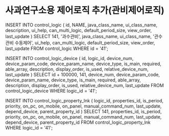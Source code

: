 # 사과연구소용 제어로직 추가(관비제어로직)

INSERT INTO control_logic (
        id, NAME, java_class_name, ui_class_name, description, ui_help, can_multi_logic, default_period_size, view_order, last_update
)
SELECT
        141, '과수관비', java_class_name, ui_class_name, '관수관비 수동제어', ui_help, can_multi_logic, default_period_size, view_order, last_update
FROM
        control_logic WHERE id = '41';
        
INSERT INTO control_logic_device (
        id, logic_id, device_num, device_param_code, device_param_name, device_type, is_main, required, able_array, description, display_order, is_used, relative_device_num, last_update
)
SELECT
        id + 100000, 141, device_num, device_param_code, device_param_name, device_type, is_main, required, able_array, description, display_order, is_used, relative_device_num, last_update
FROM
        control_logic_device WHERE logic_id = '41';
        
INSERT INTO control_logic_property_lnk (
        logic_id, properties_id, is_period, priority, on_pc, on_mobile, on_panel, manual_command_num, last_update, depend_device, parent_property_id
)
SELECT
        141, properties_id, is_period, priority, on_pc, on_mobile, on_panel, manual_command_num, last_update, depend_device, parent_property_id
FROM 
        control_logic_property_lnk  WHERE logic_id = '41';
